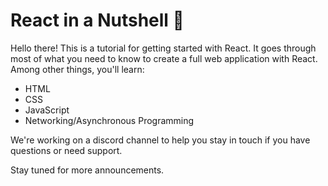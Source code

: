 # React in a Nutshell 🌰

Hello there! This is a tutorial for getting started with React. It goes through most of what you need to know to create a full web application with React. Among other things, you'll learn:

- HTML
- CSS
- JavaScript
- Networking/Asynchronous Programming

We're working on a discord channel to help you stay in touch if you have questions or need support. 

Stay tuned for more announcements.